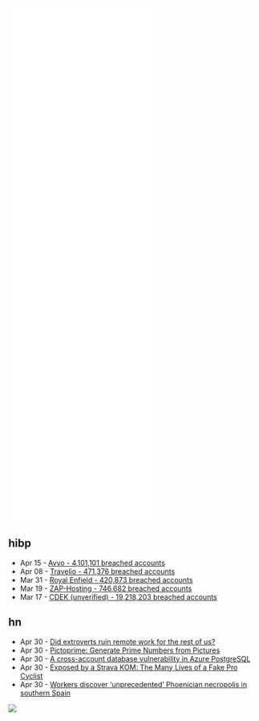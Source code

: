 ![Metrics](https://raw.githubusercontent.com/phixion/phixion/master/metrics.svg)

## hibp

<!--
for https://github.com/phixion/phixion/blob/main/.github/workflows/feeds.yml
-->
<!--START_SECTION:haveibeenpwnd-->
- Apr 15 - [Avvo - 4,101,101 breached accounts](https://haveibeenpwned.com/PwnedWebsites#Avvo)
- Apr 08 - [Travelio - 471,376 breached accounts](https://haveibeenpwned.com/PwnedWebsites#Travelio)
- Mar 31 - [Royal Enfield - 420,873 breached accounts](https://haveibeenpwned.com/PwnedWebsites#RoyalEnfield)
- Mar 19 - [ZAP-Hosting - 746,682 breached accounts](https://haveibeenpwned.com/PwnedWebsites#ZAPHosting)
- Mar 17 - [CDEK (unverified) - 19,218,203 breached accounts](https://haveibeenpwned.com/PwnedWebsites#CDEK)
<!--END_SECTION:haveibeenpwnd-->

## hn

<!--
for https://github.com/phixion/phixion/blob/main/.github/workflows/feeds.yml
-->
<!--START_SECTION:hn-->
- Apr 30 - [Did extroverts ruin remote work for the rest of us?](https://makeworkbetter.substack.com/p/extroverts)
- Apr 30 - [Pictoprime: Generate Prime Numbers from Pictures](https://github.com/TotalTechGeek/pictoprime)
- Apr 30 - [A cross-account database vulnerability in Azure PostgreSQL](https://www.wiz.io/blog/wiz-research-discovers-extrareplica-cross-account-database-vulnerability-in-azure-postgresql/)
- Apr 30 - [Exposed by a Strava KOM: The Many Lives of a Fake Pro Cyclist](https://cyclingtips.com/2022/04/exposed-by-a-strava-kom-the-many-lives-of-a-fake-pro-cyclist/)
- Apr 30 - [Workers discover ‘unprecedented’ Phoenician necropolis in southern Spain](https://www.theguardian.com/world/2022/apr/26/unprecedented-phoenician-necropolis-osuna-spain)
<!--END_SECTION:hn-->

<!--
for https://yhype.me
-->
![](https://hit.yhype.me/github/profile?user_id=13013670)
